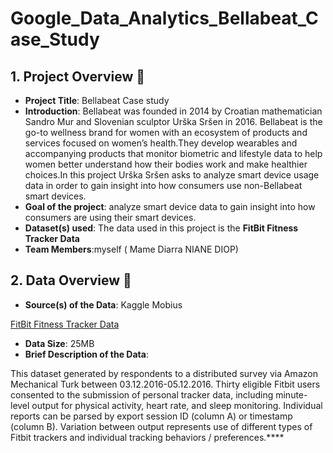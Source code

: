 # Google_Data_Analytics_Bellabeat_Case_Study

## 1. Project Overview 📝

- **Project Title**: Bellabeat Case study
- **Introduction**:  Bellabeat was founded in 2014 by Croatian mathematician Sandro Mur and Slovenian sculptor
  Urška Sršen in 2016. Bellabeat is the go-to wellness brand for women with an ecosystem of products and services   focused on women’s health.They develop wearables and accompanying products that monitor biometric and lifestyle   data to help women better understand how their bodies work and make healthier choices.In this project Urška       Sršen asks to analyze smart device usage data in order to gain insight into how consumers use non-Bellabeat   smart  devices.
- **Goal of the project**: analyze smart device data to gain insight into how consumers are using their smart devices.
- **Dataset(s) used**: The data used in this project is the ****FitBit Fitness Tracker Data****
- **Team Members**:myself ( Mame Diarra NIANE DIOP)

## 2. Data Overview 📁

- **Source(s) of the Data**: Kaggle Mobius

[FitBit Fitness Tracker Data](https://www.kaggle.com/datasets/arashnic/fitbit)

- **Data Size**: 25MB
- **Brief Description of the Data**:

This dataset generated by respondents to a distributed survey via Amazon Mechanical Turk between 03.12.2016-05.12.2016. Thirty eligible Fitbit users consented to the submission of personal tracker data, including minute-level output for physical activity, heart rate, and sleep monitoring. Individual reports can be parsed by export session ID (column A) or timestamp (column B). Variation between output represents use of different types of Fitbit trackers and individual tracking behaviors / preferences.****